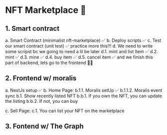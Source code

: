 # NFT Marketplace 🦄

## 1. Smart contract

a. Smart Contract (minimalist nft-marketplace) ✅
b. Deploy scripts ✅
c. Test our smart contract (unit test) ✅ practice more this!!!
d. We need to write some scripst bc we going to need a lil be later
d.1. mint and list Item ✅
d.2. mint ✅
d.3. mine ✅
d.4. buy item ✅
d.5. cancel item ✅
and we finish this part of backend, lets go to the frontend 🌈🌟

## 2. Frontend w/ moralis

a. NextJs setup ✅
b. Home Page:
  b.1.1. Moralis setUp ✅
  b.1.1.2. Moralis event sync
  b.1. Show recently listed NFT
    b.b.1. If you own the NFT, you can update the listing 
    b.b.2. If not, you can buy

c. Sell Page:
  c.1. You can list your NFT on the marketplace


## 3. Fontend w/ The Graph
